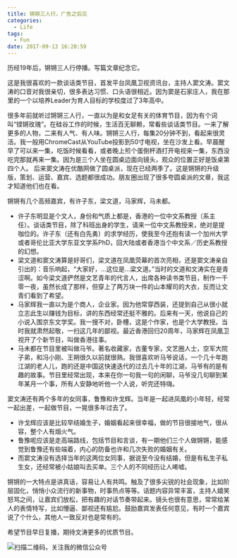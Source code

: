 ```yaml
---
title: 锵锵三人行，广告之后见
categories:
  - Life
tags:
  - Fun
date: 2017-09-13 16:20:59
---
```

历经19年后，锵锵三人行停播。写篇文章纪念它。

这是我很喜欢的一款谈话类节目，首发平台凤凰卫视资讯台，主持人窦文涛。窦文涛的口音对我很亲切，很多表达习惯、口头语很相近。因为窦是石家庄人，我在那里的一个以培养Leader为育人目标的学校度过了3年高中。

很多年前就听过锵锵三人行，一直以为是和女足有关的体育节目，因为有个词叫“铿锵玫瑰”。在硅谷工作的时候，生活百无聊赖，常看些谈话类节目。一来了解更多的人物，二来有人气、有人味。锵锵三人行，每集20分钟不到，看起来很灵活。我一般用ChromeCast从YouTube投影到50寸电视，坐在沙发上看。早晨醒早了可以来一集，吃饭时候看看，或者晚上煎个蛋倒杯酒打开电视来一集，东西没吃完那就再来一集。因为是三个人坐在圆桌边面向镜头，观众的位置正好是饭桌第四个人。
后来窦文涛在优酷网做了圆桌派，现在已经两季了。这是锵锵的升级版，策划、运营、嘉宾、选题都很成功。朋友圈出现了很多夸圆桌派的文章，我这才知道他们也在看。

锵锵有几个高频嘉宾，有许子东，梁文道，马家辉，马未都。
- 许子东明显是个文人，身份和气质上都是，香港的一位中文系教授（系主任）。谈话类节目，除了科班出身的学生，请来一位中文系教授来，绝对是提咖位的。许子东（还有白先勇）的求学经历，使我至今还抱有读一个加州大学或者哥伦比亚大学东亚文学系PhD，回大陆或者香港当个中文系／历史系教授的幻想。
- 梁文道和窦文涛算是好哥们，梁文道在凤凰荧幕的首次亮相，还是窦文涛亲自引出的：音乐响起，“大家好，...这位是...梁文道。”当时的文道和文涛实在是青涩啊。如今梁文道俨然是文艺青年的代言人，出席各种读书类节目，制作一千零一夜，虽然长成了那样，但穿上了两万块一件的山本耀司的大衣，反而让文青们看到了希望。
- 马家辉我一直以为是个商人，企业家。因为他常穿西装，还提到自己从很小就立志此生以赚钱为目标，讲的东西经常还挺不雅的。后来有一天，他说自己的小说入围京东文学奖。我一搜不对，卧槽，这是个作家，也是个大学教授。当时我就肃然起敬，一扫这几年的鄙视。最近香港回归20周年，马家辉在凤凰卫视开了个新节目，叫做香港往事。
- 马未都在节目里被叫做马爷。著名收藏家，古董专家，文艺圈人士，空军大院子弟，和冯小刚、王朔很久以前就很熟。我很喜欢听马爷说话，一个几十年跑江湖的老人儿，跑的还是中国这快速迭代的过去几十年的江湖，马爷有的是有趣的故事。节目里经常出现，本来在你一句我一句的闲聊，马爷没几句聊到某年某月一个事，所有人安静地听他一个人说，听完还特嗨。

窦文涛还有两个多年的女同事，鲁豫和许戈辉。当年是一起进凤凰的小年轻，经常一起出差，一起做节目，一晃很多年过去了。
- 许戈辉应该是比较早结婚生子，婚姻看起来很幸福，做的节目很接地气，很从容，整个人有烟火气。
- 鲁豫呢应该是走高端路线，包括节目和言谈，有一期他们三个人做锵锵，能感觉到鲁豫还有些端着，内心的防备也许和几次失败的婚姻有关。
- 而窦文涛没有选择当年的这两位女同事，据说至今没有结婚，但是有私生子私生女，还经常被小姑娘叫去买单。三个人的不同经历让人唏嘘。

锵锵的一大特点是讲真话，容易让人有共鸣。触及了很多尖锐的社会现象，比如阶层固化，悄悄小众流行的新事物，时事热点等等。话题内容异常丰富，主持人嬉笑怒骂之间，让嘉宾们放松，把有趣的对话节奏带起来。镜头也很有意思，常常给某人的表情特写，比如懵逼、鄙视还有尴尬。鼓励嘉宾发表任何意见，有时一个嘉宾说了个什么，其他人一致反对也是常有的。

希望节目早日复播，期待文涛更多的优质节目。

![扫描二维码，关注我的微信公众号](/images/qrcode_songzheglobal_2017.jpg)
